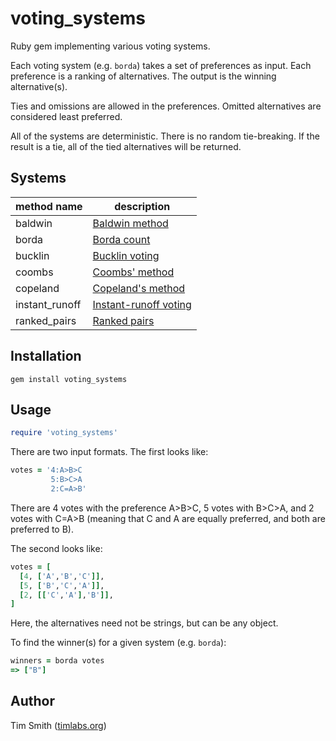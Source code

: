 # voting_systems

Ruby gem implementing various voting systems.

Each voting system (e.g. `borda`) takes a set of preferences as input.  Each preference is a ranking of alternatives.  The output is the winning alternative(s).

Ties and omissions are allowed in the preferences.  Omitted alternatives are considered least preferred.

All of the systems are deterministic.  There is no random tie-breaking.  If the result is a tie, all of the tied alternatives will be returned.

## Systems

method name    | description
---            | ---
baldwin        | [Baldwin method](https://en.wikipedia.org/wiki/Nanson%27s_method#Baldwin_method)
borda          | [Borda count](https://en.wikipedia.org/wiki/Borda_count)
bucklin        | [Bucklin voting](https://en.wikipedia.org/wiki/Bucklin_voting)
coombs         | [Coombs' method](https://en.wikipedia.org/wiki/Coombs%27_method)
copeland       | [Copeland's method](https://en.wikipedia.org/wiki/Copeland%27s_method)
instant_runoff | [Instant-runoff voting](https://en.wikipedia.org/wiki/Instant-runoff_voting)
ranked_pairs   | [Ranked pairs](https://en.wikipedia.org/wiki/Ranked_pairs)

## Installation

```
gem install voting_systems
```

## Usage

```ruby
require 'voting_systems'
```

There are two input formats.  The first looks like:

```ruby
votes = '4:A>B>C
         5:B>C>A
         2:C=A>B'
```

There are 4 votes with the preference A>B>C, 5 votes with B>C>A, and 2 votes with C=A>B (meaning that C and A are equally preferred, and both are preferred to B).

The second looks like:

```ruby
votes = [
  [4, ['A','B','C']],
  [5, ['B','C','A']],
  [2, [['C','A'],'B']],
]
```

Here, the alternatives need not be strings, but can be any object.

To find the winner(s) for a given system (e.g. `borda`):

```ruby
winners = borda votes
=> ["B"]
```

## Author

Tim Smith ([timlabs.org](http://timlabs.org))
